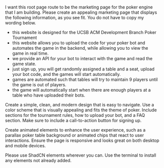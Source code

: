 I want this root page route to be the marketing page for the poker engine that I am building. Please create an appealing marketing page that displays the following information, as you see fit. You do not have to copy my wording below.

- this website is designed for the UCSB ACM Development Branch Poker Tournament
- this website allows you to upload the code for your poker bot and automates the game in the backend, while allowing you to view the game in real time.
- we provide an API for your bot to interact with the game and read the game state.
- just sign up, you will get randomly assigned a table and a seat, upload your bot code, and the games will start automatically.
- games are automated such that tables will try to maintain 9 players until the game is out of players.
- the game will automatically start when there are enough players at a table who have uploaded their bots.

Create a simple, clean, and modern design that is easy to navigate. Use a color scheme that is visually appealing and fits the theme of poker. Include sections for the tournament rules, how to upload your bot, and a FAQ section. Make sure to include a call-to-action button for signing up.

Create animated elements to enhance the user experience, such as a parallax poker table background or animated chips that react to user interactions. Ensure the page is responsive and looks great on both desktop and mobile devices.

Please use ShadCN elements wherever you can. Use the terminal to install any elements not already added.
